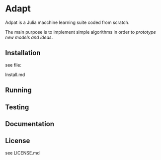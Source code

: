 Adapt
==============================

Adpat is a Julia macchine learning suite coded from scratch.

The main purpose is to implement simple algorithms in order to
*prototype new models and ideas*.



Installation
-----------------

see file:

  Install.md


Running
-----------------


Testing
-----------------


Documentation
---------------



License
---------------


see LICENSE.md

